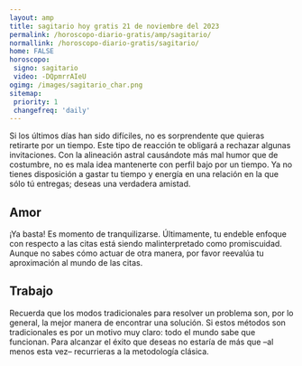 ```yaml
---
layout: amp
title: sagitario hoy gratis 21 de noviembre del 2023 
permalink: /horoscopo-diario-gratis/amp/sagitario/
normallink: /horoscopo-diario-gratis/sagitario/
home: FALSE
horoscopo:
 signo: sagitario
 video: -DQpmrrAIeU
ogimg: /images/sagitario_char.png
sitemap:
 priority: 1
 changefreq: 'daily'
---
```



Si los últimos días han sido difíciles, no es sorprendente que quieras retirarte por un tiempo. Este tipo de reacción te obligará a rechazar algunas invitaciones. Con la alineación astral causándote más mal humor que de costumbre, no es mala idea mantenerte con perfil bajo por un tiempo. Ya no tienes disposición a gastar tu tiempo y energía en una relación en la que sólo tú entregas; deseas una verdadera amistad.

## Amor

¡Ya basta! Es momento de tranquilizarse. Últimamente, tu endeble enfoque con respecto a las citas está siendo malinterpretado como promiscuidad. Aunque no sabes cómo actuar de otra manera, por favor reevalúa tu aproximación al mundo de las citas.

## Trabajo

Recuerda que los modos tradicionales para resolver un problema son, por lo general, la mejor manera de encontrar una solución. Si estos métodos son tradicionales es por un motivo muy claro: todo el mundo sabe que funcionan. Para alcanzar el éxito que deseas no estaría de más que –al menos esta vez– recurrieras a la metodología clásica.